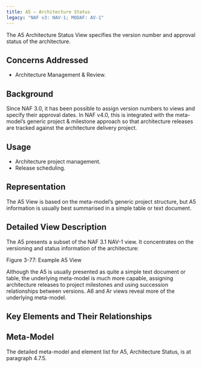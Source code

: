 ```yaml
---
title: A5 – Architecture Status
legacy: "NAF v3: NAV-1; MODAF: AV-1"
---
```


The A5 Architecture Status View specifies the version number and approval status of
the architecture.

## Concerns Addressed

* Architecture Management & Review.

## Background

Since NAF 3.0, it has been possible to assign version numbers to views and specify
their approval dates. In NAF v4.0, this is integrated with the meta-model’s generic
project & milestone approach so that architecture releases are tracked against the
architecture delivery project.

## Usage

* Architecture project management.
* Release scheduling.

## Representation

The A5 View is based on the meta-model’s generic project structure, but A5
information is usually best summarised in a simple table or text document.

## Detailed View Description

The A5 presents a subset of the NAF 3.1 NAV-1 view. It concentrates on the
versioning and status information of the architecture:

Figure 3-77: Example A5 View

Although the A5 is usually presented as quite a simple text document or table, the
underlying meta-model is much more capable, assigning architecture releases to
project milestones and using succession relationships between versions. A6 and Ar
views reveal more of the underlying meta-model.

## Key Elements and Their Relationships


## Meta-Model

The detailed meta-model and element list for A5, Architecture Status, is at paragraph
4.7.5.
